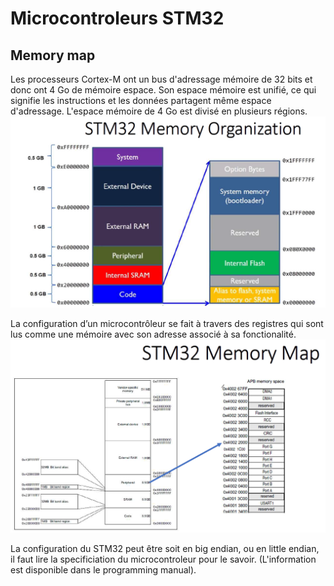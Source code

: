 # Microcontroleurs STM32

## Memory map
Les processeurs Cortex-M ont un bus d'adressage mémoire de 32 bits et donc ont 4 Go de mémoire espace. 
Son espace mémoire est unifié, ce qui signifie les instructions et les données partagent même espace d'adressage.
L'espace mémoire de 4 Go est divisé en plusieurs régions.
![memory_map](memorymap.png)

La configuration d’un microcontrôleur se fait à travers des registres qui sont lus comme une mémoire avec son adresse associé à sa fonctionalité.
![memory_map2](memorymap2.png)

La configuration du STM32 peut être soit en big endian, ou en little endian, il faut lire la specificiation du microcontroleur pour le savoir. (L'information est disponible dans le programming manual).

